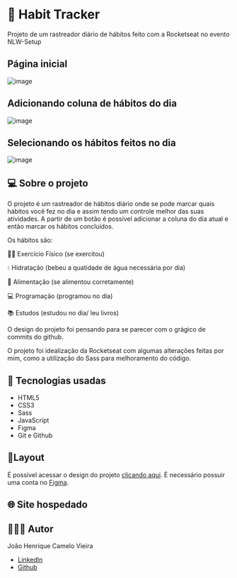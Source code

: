 
#  📓 Habit Tracker 
Projeto de um rastreador diário de hábitos feito com a Rocketseat no evento NLW-Setup

## Página inicial
![image](https://user-images.githubusercontent.com/67476981/213870886-e1b0aab9-4cb8-476d-8ac2-3ca712bf021f.png)

## Adicionando coluna de hábitos do dia
![image](https://user-images.githubusercontent.com/67476981/213870920-d4bd6113-ca58-475a-a138-c066e2550829.png) 

## Selecionando os hábitos feitos no dia 
![image](https://user-images.githubusercontent.com/67476981/213871063-31c46ca6-5817-48dd-959a-a0c31a8e56ab.png)

## 💻 Sobre o projeto  

O projeto é um rastreador de hábitos diário onde se pode marcar quais hábitos você fez no dia e assim tendo um controle melhor das suas atividades. 
A partir de um botão é possível adicionar a coluna do dia atual e então marcar os hábitos concluídos. 
 
 Os hábitos são:  
 
💪🏻 Exercício Físico (se exercitou) 

💧 Hidratação (bebeu a quatidade de água necessária por dia) 

🍎 Alimentação (se alimentou corretamente) 

💻 Programação (programou no dia) 

📚 Estudos (estudou no dia/ leu livros) 


O design do projeto foi pensando para se parecer com o grágico de commits do github.  

O projeto foi idealização da Rocketseat com algumas alterações feitas por mim, como a utilização do Sass para melhoramento do código.

## 🚀 Tecnologias usadas 
- HTML5
- CSS3
- Sass
- JavaScript
- Figma
- Git e Github

## 🔗Layout 

É possível acessar o design do projeto [clicando aqui](https://www.figma.com/community/file/1195327109778210238). É necessário possuir uma conta no [Figma](https://www.figma.com/signup).


##  🌐 Site hospedado 
 
## 🧑🏻‍💻 Autor  

  João Henrique Camelo Vieira 
  
- [LinkedIn](https://www.linkedin.com/in/jo%C3%A3o-henrique-vieira/)
- [Github](https://github.com/Jhenrique12)











